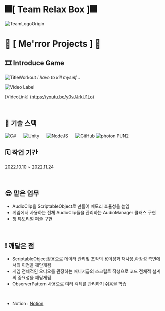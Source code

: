 # 🎆[ **Team Relax Box** ]🎆
![TeamLogoOrigin](https://user-images.githubusercontent.com/67819713/195285425-776cdb3e-903e-4650-b33d-4e9d877bcce1.gif)
#
# 💾 [ **Me'rror Projects** ] 💾
## 🎞️ **Introduce Game**
![TitleWorkout](https://user-images.githubusercontent.com/67819713/195285303-2a743e88-fbbf-405f-ad04-dcb026b46703.png)
                                                           *i have to kill myself...*
 &nbsp;
   
![Video Label](http://img.youtube.com/vi/y0vJJrkU1Lo/0.jpg)

[VideoLink] (https://youtu.be/y0vJJrkU1Lo)

&nbsp;

## 🔧 기술 스택
![C#](https://img.shields.io/badge/c%23-%23239120.svg?style=for-the-badge&logo=c-sharp&logoColor=white)
&nbsp;&nbsp;&nbsp;&nbsp;
![Unity](https://img.shields.io/badge/unity-%23000000.svg?style=for-the-badge&logo=unity&logoColor=white)
&nbsp;&nbsp;&nbsp;&nbsp;
![NodeJS](https://img.shields.io/badge/node.js-6DA55F?style=for-the-badge&logo=node.js&logoColor=white)
&nbsp;&nbsp;&nbsp;&nbsp;
![GitHub](https://img.shields.io/badge/github-%23121011.svg?style=for-the-badge&logo=github&logoColor=white)
![photon](https://github.com/whdgns9877/RoyalOfLegend/assets/49630123/5078b0ca-0ca5-43c6-ad71-500b7ef6a70d) PUN2
&nbsp;

## 🗓️ 작업 기간
2022.10.10 ~ 2022.11.24

&nbsp;

## 😎 맡은 업무
* AudioClip을 ScriptableObject로 만들어 메모리 효율성을 높임
* 게임에서 사용하는 전체 AudioClip들을 관리하는 AudioManager 클래스 구현
* 첫 튜토리얼 퍼즐 구현

&nbsp;

## ❕ 깨달은 점
* ScriptableObject활용으로 데이터 관리및 조작의 용이성과 재사용,확장성 측면에서의 이점을 깨닫게됨
* 게임 전체적인 오디오를 관장하는 매니저급의 스크립트 작성으로 코드 전체적 설계의 중요성을 깨닫게됨
* ObserverPattern 사용으로 여러 객체를 관리하기 쉬움을 학습

&nbsp;

* Notion : [Notion](https://topaz-mantis-c3b.notion.site/Team-Relax-Box-0c84487b632e43e79223cae4f1cbf232)

